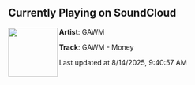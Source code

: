 ## Currently Playing on SoundCloud

[<img align="left" width="100" src="https://i1.sndcdn.com/artworks-eeAxGYZZvXPzGTgr-jDoF1w-t500x500.png">](https://soundcloud.com/gawmmusic/gawm-money)

**Artist**: GAWM 

**Track**: GAWM - Money

Last updated at 8/14/2025, 9:40:57 AM
